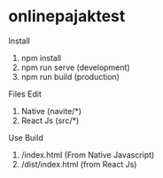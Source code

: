 # onlinepajaktest

Install 
1. npm install
2. npm run serve (development)
3. npm run build (production)

Files Edit
1. Native (navite/*)
2. React Js (src/*)

Use Build
1. /index.html (From Native Javascript)
2. /dist/index.html (from React Js)
